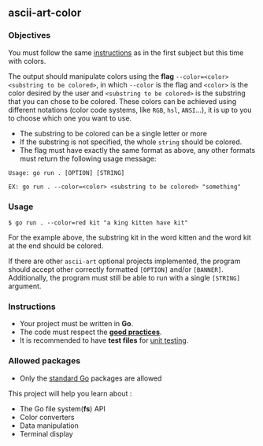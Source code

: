 ## ascii-art-color

### Objectives

You must follow the same [instructions](../README.md) as in the first subject but this time with colors.

The output should manipulate colors using the **flag** `--color=<color> <substring to be colored>`, in which `--color` is the flag and `<color>` is the color desired by the user and `<substring to be colored>` is the substring that you can chose to be colored. These colors can be achieved using different notations (color code systems, like `RGB`, `hsl`, `ANSI`...), it is up to you to choose which one you want to use.

- The substring to be colored can be a single letter or more
- If the substring is not specified, the whole `string` should be colored.
- The flag must have exactly the same format as above, any other formats must return the following usage message:

```console
Usage: go run . [OPTION] [STRING]

EX: go run . --color=<color> <substring to be colored> "something"
```

### Usage

```shell
$ go run . --color=red kit "a king kitten have kit"
```

For the example above, the substring kit in the word kitten and the word kit at the end should be colored.

If there are other `ascii-art` optional projects implemented, the program should accept other correctly formatted `[OPTION]` and/or `[BANNER]`.
Additionally, the program must still be able to run with a single `[STRING]` argument.

### Instructions

- Your project must be written in **Go**.
- The code must respect the [**good practices**](../../good-practices/README.md).
- It is recommended to have **test files** for [unit testing](https://go.dev/doc/tutorial/add-a-test).

### Allowed packages

- Only the [standard Go](https://golang.org/pkg) packages are allowed

This project will help you learn about :

- The Go file system(**fs**) API
- Color converters
- Data manipulation
- Terminal display
